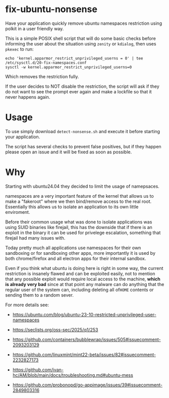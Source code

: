 # fix-ubuntu-nonsense

Have your application quickly remove ubuntu namespaces restriction using polkit in a user friendly way.

This is a simple POSIX shell script that will do some basic checks before informing the user about the situation using `zenity` or `kdialog`, then uses `pkexec` to run: 

```
echo 'kernel.apparmor_restrict_unprivileged_userns = 0' | tee /etc/sysctl.d/20-fix-namespaces.conf
sysctl -w kernel.apparmor_restrict_unprivileged_userns=0
```

Which removes the restriction fully. 

If the user decides to NOT disable the restriction, the script will ask if they do not want to see the prompt ever again and make a lockfile so that it never happens again.

# Usage

To use simply download `detect-nonsense.sh` and execute it before starting your application.

The script has several checks to prevent false positives, but if they happen please open an issue and it will be fixed as soon as possible.

# Why

Starting with ubuntu24.04 they decided to limit the usage of namepsaces. 

namespaces are a very important feature of the kernel that allows us to make a "fakeroot" where we then bind/remove access to the real root. Essentially this allows us to isolate an application to its own little enviroment.

Before their common usage what was done to isolate applications was using SUID binaries like firejail, this has the downside that if there is an exploit in the binary it can be used for privelege escalation, something that firejail had many issues with.

Today pretty much all applications use namespaces for their own sandboxing or for sandboxing other apps, more importantly it is used by both chrome/firefox and all electron apps for their internal sandbox.

Even if you think what ubuntu is doing here is right in some way, the current restriction is insanely flawed and can be exploited easily, not to mention that any possible exploit would require local access to the machine, **which is already very bad** since at that point any malware can do anything that the regular user of the system can, including deleting all of`HOME` contents or sending them to a random sever. 


For more details see: 

* https://ubuntu.com/blog/ubuntu-23-10-restricted-unprivileged-user-namespaces

* https://seclists.org/oss-sec/2025/q1/253

* https://github.com/containers/bubblewrap/issues/505#issuecomment-2093203129

* https://github.com/linuxmint/mint22-beta/issues/82#issuecomment-2232827173

* https://github.com/ivan-hc/AM/blob/main/docs/troubleshooting.md#ubuntu-mess

* https://github.com/probonopd/go-appimage/issues/39#issuecomment-2849803316
